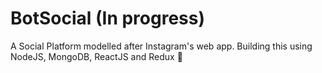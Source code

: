 # BotSocial (In progress)

A Social Platform modelled after Instagram's web app. Building this using NodeJS, MongoDB, ReactJS and Redux  :grimacing:

